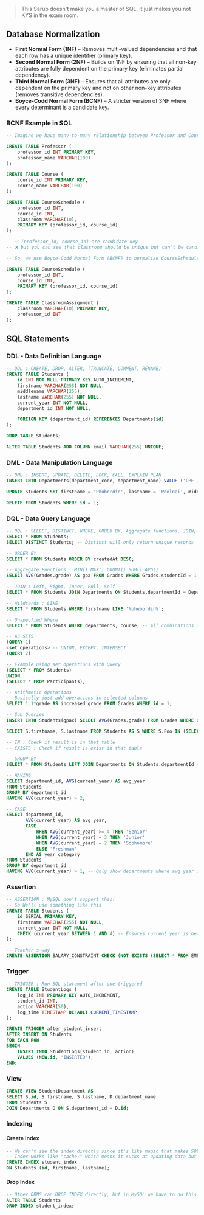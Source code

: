 > This Sarup doesn't make you a master of SQL, it just makes you not KYS in the exam room.
## Database Normalization

- **First Normal Form (1NF)** – Removes multi-valued dependencies and that each row has a unique identifier (primary key).
- **Second Normal Form (2NF)** – Builds on 1NF by ensuring that all non-key attributes are fully dependent on the primary key (eliminates partial dependency).
- **Third Normal Form (3NF)** – Ensures that all attributes are only dependent on the primary key and not on other non-key attributes (removes transitive dependencies).
- **Boyce-Codd Normal Form (BCNF)** – A stricter version of 3NF where every determinant is a candidate key.
### BCNF Example in SQL

```sql
-- Imagine we have many-to-many relationship between Professor and Course

CREATE TABLE Professor (
    professor_id INT PRIMARY KEY,
    professor_name VARCHAR(100)
);

CREATE TABLE Course (
    course_id INT PRIMARY KEY,
    course_name VARCHAR(100)
);

CREATE TABLE CourseSchedule (
    professor_id INT,
    course_id INT,
    classroom VARCHAR(10),
    PRIMARY KEY (professor_id, course_id)
);

-- ✅ (professor_id, course_id) are candidate key
-- ❌ but you can see that classroom should be unique but can't be candidate key because we want classroom to determines the professor, not course.
```

```sql
-- So, we use Boyce-Codd Normal Form (BCNF) to normalize CourseSchedule and we'll get.

CREATE TABLE CourseSchedule (
    professor_id INT,
    course_id INT,
    PRIMARY KEY (professor_id, course_id)
);

CREATE TABLE ClassroomAssignment (
    classroom VARCHAR(10) PRIMARY KEY,
    professor_id INT
);

```
## SQL Statements 
### DDL - Data Definition Language

```sql 
-- DDL : CREATE, DROP, ALTER, (TRUNCATE, COMMENT, RENAME)
CREATE TABLE Students (
    id INT NOT NULL PRIMARY KEY AUTO_INCREMENT,
    firstname VARCHAR(255) NOT NULL,
    middlename VARCHAR(255),
    lastname VARCHAR(255) NOT NULL,
    current_year INT NOT NULL,
    department_id INT NOT NULL,

    FOREIGN KEY (department_id) REFERENCES Departments(id)
);

DROP TABLE Students;

ALTER TABLE Students ADD COLUMN email VARCHAR(255) UNIQUE;
```
### DML - Data Manipulation Language

```sql 
-- DML : INSERT, UPDATE, DELETE, LOCK, CALL, EXPLAIN PLAN
INSERT INTO Departments(department_code, department_name) VALUE ('CPE', 'Computer Engineering');

UPDATE Students SET firstname = 'Phubordin', lastname = 'Poolnai', middlename = '', current_year = 2 WHERE id = 1;

DELETE FROM Students WHERE id = 1;
```
### DQL - Data Query Language

```sql 
-- DQL : SELECT, DISTINCT, WHERE, ORDER BY, Aggregate functions, JOIN, Wildcards
SELECT * FROM Students;
SELECT DISTINCT Students; -- Distinct will only return unique records

-- ORDER BY
SELECT * FROM Students ORDER BY createdAt DESC;

-- Aggregate Functions : MIN() MAX() COUNT() SUM() AVG()
SELECT AVG(Grades.grade) AS gpa FROM Grades WHERE Grades.studentId = 1 AND Grades.courseId = 1;

-- JOIN : Left, Right, Inner, Full, Self
SELECT * FROM Students JOIN Departments ON Students.departmentId = Departments.id

-- Wildcards : LIKE
SELECT * FROM Students WHERE firstname LIKE '%phubordin%';

-- Unspecfied Where
SELECT * FROM Students WHERE departments, course; -- All combinations of Department and Course

-- AS SETS
(QUERY 1)
<set operations> -- UNION, EXCEPT, INTERSECT
(QUERY 2)

-- Example using set operations with Query
(SELECT * FROM Students)
UNION
(SELECT * FROM Participants);

-- Arithmetic Operations
-- Basically just add operations in selected columns
SELECT 1.1*grade AS increased_grade FROM Grades WHERE id = 1;

-- Sub Queries
INSERT INTO Students(gpax) SELECT AVG(Grades.grade) FROM Grades WHERE Grades.studentId = 1;

SELECT S.firstname, S.lastname FROM Students AS S WHERE S.Foo IN (SELECT * FROM Bar AS B WHERE B.slave = S.id)

-- IN : Check if result is in that table
-- EXISTS : Check if result is exist in that table

-- GROUP BY
SELECT * FROM Students LEFT JOIN Departments ON Students.departmentId = Departments.id GROUP BY Departments.name

-- HAVING
SELECT department_id, AVG(current_year) AS avg_year
FROM Students
GROUP BY department_id
HAVING AVG(current_year) > 2;

-- CASE
SELECT department_id, 
       AVG(current_year) AS avg_year,
       CASE 
           WHEN AVG(current_year) >= 4 THEN 'Senior'
           WHEN AVG(current_year) = 3 THEN 'Junior'
           WHEN AVG(current_year) = 2 THEN 'Sophomore'
           ELSE 'Freshman'
       END AS year_category
FROM Students
GROUP BY department_id
HAVING AVG(current_year) > 1; -- Only show departments where avg year is greater than 1
```
### Assertion

```sql
-- ASSERTION : MySQL don't support this!
-- So We'll use something like this
CREATE TABLE Students (
    id SERIAL PRIMARY KEY,
    firstname VARCHAR(255) NOT NULL,
    current_year INT NOT NULL,
    CHECK (current_year BETWEEN 1 AND 4) -- Ensures current_year is between 1 and 4
);

-- Teacher's way
CREATE ASSERTION SALARY_CONSTRAINT CHECK (NOT EXISTS (SELECT * FROM EMPLOYEE E, EMPLOYEE M, DEPARTMENT D WHERE E.Dno = D.Dnumber AND D.Mgr_ssn = M.Ssn AND E.Salary > M.Salary));
```
### Trigger

```sql
-- TRIGGER : Run SQL statement after one triggered
CREATE TABLE StudentLogs (
    log_id INT PRIMARY KEY AUTO_INCREMENT,
    student_id INT,
    action VARCHAR(50),
    log_time TIMESTAMP DEFAULT CURRENT_TIMESTAMP
);

CREATE TRIGGER after_student_insert
AFTER INSERT ON Students
FOR EACH ROW
BEGIN
    INSERT INTO StudentLogs(student_id, action)
    VALUES (NEW.id, 'INSERTED');
END;
```
### View

```sql
CREATE VIEW StudentDepartment AS
SELECT S.id, S.firstname, S.lastname, D.department_name
FROM Students S
JOIN Departments D ON S.department_id = D.id;
```

### Indexing
#### Create Index

```sql
-- We can't see the index directly since it's like magic that makes SQL run faster.
-- Index works like "cache," which means it sucks at updating data but is good at retrieving data.
CREATE INDEX student_index
ON Students (id, firstname, lastname);
```
#### Drop Index

```sql
-- Other DBMS can DROP INDEX directly, but in MySQL we have to do this.
ALTER TABLE Students
DROP INDEX student_index;
```
